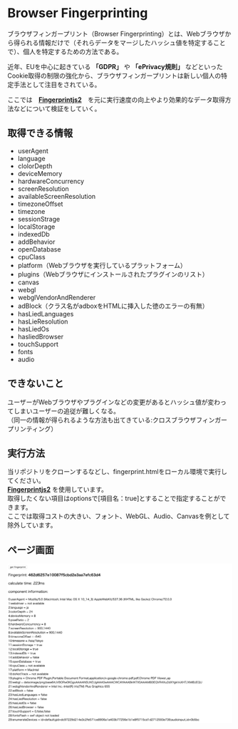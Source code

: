 # Browser Fingerprinting
ブラウザフィンガープリント（Browser Fingerprinting）とは、Webブラウザから得られる情報だけで（それらデータをマージしたハッシュ値を特定することで）、個人を特定するための方法である。  
  
近年、EUを中心に起きている **「GDPR」** や **「ePrivacy規則」** などといったCookie取得の制限の強化から、ブラウザフィンガープリントは新しい個人の特定手法として注目をされている。  

ここでは　**[Fingerprintjs2](https://github.com/Valve/fingerprintjs2)**　を元に実行速度の向上やより効果的なデータ取得方法などについて検証をしていく。
  

## 取得できる情報
- userAgent
- language
- clolorDepth
- deviceMemory
- hardwareConcurrency
- screenResolution
- availableScreenResolution
- timezoneOffset
- timezone
- sessionStrage
- localStorage
- indexedDb
- addBehavior
- openDatabase
- cpuClass
- platform（Webブラウザを実行しているプラットフォーム）
- plugins（Webブラウザにインストールされたプラグインのリスト）
- canvas
- webgl
- webglVendorAndRenderer
- adBlock（クラス名がadboxをHTMLに挿入した徳のエラーの有無）
- hasLiedLanguages
- hasLieResolution
- hasLiedOs
- hasliedBrowser
- touchSupport
- fonts
- audio

## できないこと
ユーザーがWebブラウザやプラグインなどの変更があるとハッシュ値が変わってしまいユーザーの追従が難しくなる。  
（同一の情報が得られるような方法も出てきている:クロスブラウザフィンガープリンティング）

## 実行方法
当リポジトリをクローンするなどし、fingerprint.htmlをローカル環境で実行してください。  
**[Fingerprintjs2](https://github.com/Valve/fingerprintjs2)** を使用しています。  
取得したくない項目はoptionsで[項目名：true]とすることで指定することができます。  
ここでは取得コストの大きい、フォント、WebGL、Audio、Canvasを例として除外しています。　　

## ページ画面
![](images/result.png)
